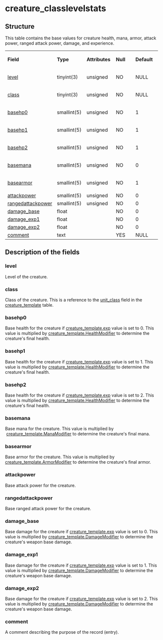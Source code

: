 # creature\_classlevelstats

## Structure

This table contains the base values for creature health, mana, armor, attack power, ranged attack power, damage, and experience.

<table>
<colgroup>
<col width="20%" />
<col width="20%" />
<col width="20%" />
<col width="20%" />
<col width="20%" />
</colgroup>
<tbody>
<tr>
<td><p><strong>Field</strong></p></td>
<td><p><strong>Type</strong></p></td>
<td><p><strong>Attributes</strong></p></td>
<td><p><strong>Null</strong></p></td>
<td><p><strong>Default</strong></p></td>
</tr>
<tr>
<td><p><a href="#level">level</a></p></td>
<td><p>tinyint(3)</p></td>
<td><p>unsigned</p></td>
<td><p>NO</p></td>
<td><p>NULL</p></td>
</tr>
<tr>
<td><p><a href="#class">class</a></p></td>
<td><p>tinyint(3)</p></td>
<td><p>unsigned</p></td>
<td><p>NO</p></td>
<td><p>NULL</p></td>
</tr>
<tr>
<td><p><a href="#basehp0">basehp0</a></p></td>
<td><p>smallint(5)</p></td>
<td><p>unsigned</p></td>
<td><p>NO</p></td>
<td><p>1</p></td>
</tr>
<tr>
<td><p><a href="#basehp1">basehp1</a></p></td>
<td><p>smallint(5)</p></td>
<td><p>unsigned</p></td>
<td><p>NO</p></td>
<td><p>1</p></td>
</tr>
<tr>
<td><p><a href="#basehp2">basehp2</a></p></td>
<td><p>smallint(5)</p></td>
<td><p>unsigned</p></td>
<td><p>NO</p></td>
<td><p>1</p></td>
</tr>
<tr>
<td><p><a href="#basemana">basemana</a></p></td>
<td><p>smallint(5)</p></td>
<td><p>unsigned</p></td>
<td><p>NO</p></td>
<td><p>0</p></td>
</tr>
<tr>
<td><p><a href="#basearmor">basearmor</a></p></td>
<td><p>smallint(5)</p></td>
<td><p>unsigned</p></td>
<td><p>NO</p></td>
<td><p>1</p></td>
</tr>
<tr>
<td><a href="#attackpower">attackpower</a></td>
<td>smallint(5)</td>
<td>unsigned</td>
<td>NO</td>
<td>0</td>
</tr>
<tr>
<td><a href="#rangedattackpower">rangedattackpower</a></td>
<td>smallint(5)</td>
<td>unsigned</td>
<td>NO</td>
<td>0</td>
</tr>
<tr>
<td><a href="#damage_base">damage_base</a></td>
<td>float</td>
<td><br />
</td>
<td>NO</td>
<td>0</td>
</tr>
<tr>
<td><a href="#damage_exp1">damage_exp1</a></td>
<td>float</td>
<td><br />
</td>
<td>NO</td>
<td>0</td>
</tr>
<tr>
<td><a href="#damage_exp2">damage_exp2</a></td>
<td>float</td>
<td><br />
</td>
<td>NO</td>
<td>0</td>
</tr>
<tr>
<td><a href="#comment">comment</a></td>
<td>text</td>
<td><br />
</td>
<td>YES</td>
<td>NULL</td>
</tr>
</tbody>
</table>

## Description of the fields

### level

Level of the creature.

### class

Class of the creature. This is a reference to the [unit\_class](creature_template.md#unit_class) field in the [creature\_template](creature_template.md) table.

### basehp0

Base health for the creature if [creature\_template.exp](creature_template.md#exp) value is set to 0. This value is multiplied by [creature\_template.HealthModifier](creature_template.md#healthmodifier) to determine the creature's final health.

### basehp1

Base health for the creature if [creature\_template.exp](creature_template.md#exp) value is set to 1. This value is multiplied by [creature\_template.HealthModifier](creature_template.md#healthmodifier) to determine the creature's final health.

### basehp2

Base health for the creature if [creature\_template.exp](creature_template.md#exp) value is set to 2. This value is multiplied by [creature\_template.HealthModifier](creature_template.md#healthmodifier) to determine the creature's final health.

### basemana

Base mana for the creature. This value is multiplied by  [creature\_template.ManaModifier](creature_template.md#manamodifier) to determine the creature's final mana.

### basearmor

Base armor for the creature. This value is multiplied by [creature\_template.ArmorModifier](creature_template.md#armormodifier) to determine the creature's final armor.

### attackpower

Base attack power for the creature.

### rangedattackpower

Base ranged attack power for the creature.

### damage\_base

Base damage for the creature if [creature\_template.exp](creature_template.md#exp) value is set to 0. This value is multiplied by [creature\_template.DamageModifier](creature_template.md#damagemodifier) to determine the creature's weapon base damage.

### damage\_exp1

Base damage for the creature if [creature\_template.exp](creature_template.md#exp) value is set to 1. This value is multiplied by [creature\_template.DamageModifier](creature_template.md#damagemodifier) to determine the creature's weapon base damage.

### damage\_exp2

Base damage for the creature if [creature\_template.exp](creature_template.md#exp) value is set to 2. This value is multiplied by [creature\_template.DamageModifier](creature_template.md#damagemodifier) to determine the creature's weapon base damage.

### comment

A comment describing the purpose of the record (entry).


